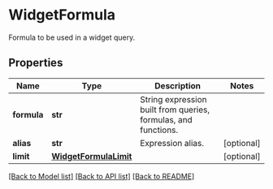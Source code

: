 # WidgetFormula

Formula to be used in a widget query.

## Properties
Name | Type | Description | Notes
------------ | ------------- | ------------- | -------------
**formula** | **str** | String expression built from queries, formulas, and functions. | 
**alias** | **str** | Expression alias. | [optional] 
**limit** | [**WidgetFormulaLimit**](WidgetFormulaLimit.md) |  | [optional] 

[[Back to Model list]](README.md#documentation-for-models) [[Back to API list]](README.md#documentation-for-api-endpoints) [[Back to README]](README.md)


